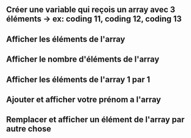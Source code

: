 
## Créer une variable qui reçois un array avec 3 éléments -> ex: coding 11, coding 12, coding 13
##  Afficher les éléments de l'array
## Afficher le nombre d'éléments de l'array
## Afficher les éléments de l'array 1 par 1
## Ajouter et afficher votre prénom a l'array
## Remplacer et afficher un élément de l'array par autre chose